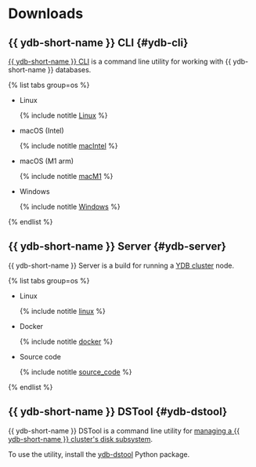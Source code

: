 # Downloads

## {{ ydb-short-name }} CLI {#ydb-cli}

[{{ ydb-short-name }} CLI](../reference/ydb-cli/index.md) is a command line utility for working with {{ ydb-short-name }} databases.

{% list tabs group=os %}

- Linux

   {% include notitle [Linux](_includes/ydb-cli/linux.md) %}

- macOS (Intel)

   {% include notitle [macIntel](_includes/ydb-cli/darwin_amd64.md) %}

- macOS (M1 arm)

   {% include notitle [macM1](_includes/ydb-cli/darwin_arm64.md) %}

- Windows

   {% include notitle [Windows](_includes/ydb-cli/windows.md) %}

{% endlist %}

## {{ ydb-short-name }} Server {#ydb-server}

{{ ydb-short-name }} Server is a build for running a [YDB cluster](../concepts/glossary.md#cluster) node.

{% list tabs group=os %}

- Linux

   {% include notitle [linux](_includes/server/linux.md) %}

- Docker

   {% include notitle [docker](_includes/server/docker.md) %}

- Source code

   {% include notitle [source_code](_includes/server/source_code.md) %}

{% endlist %}

## {{ ydb-short-name }} DSTool {#ydb-dstool}

{{ ydb-short-name }} DSTool is a command line utility for [managing a {{ ydb-short-name }} cluster's disk subsystem](../maintenance/manual/index.md).

To use the utility, install the [ydb-dstool](https://pypi.org/project/ydb-dstool/) Python package.
